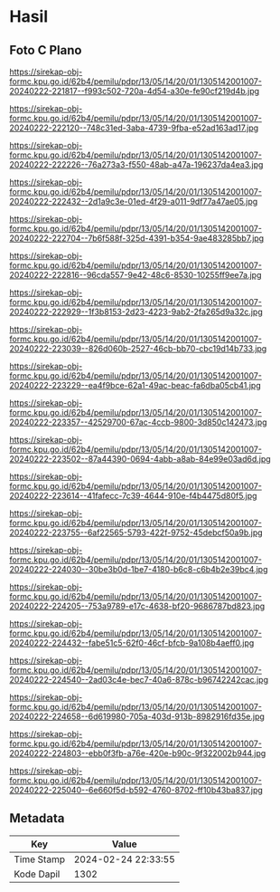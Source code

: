 # Hasil

## Foto C Plano

https://sirekap-obj-formc.kpu.go.id/62b4/pemilu/pdpr/13/05/14/20/01/1305142001007-20240222-221817--f993c502-720a-4d54-a30e-fe90cf219d4b.jpg

https://sirekap-obj-formc.kpu.go.id/62b4/pemilu/pdpr/13/05/14/20/01/1305142001007-20240222-222120--748c31ed-3aba-4739-9fba-e52ad163ad17.jpg

https://sirekap-obj-formc.kpu.go.id/62b4/pemilu/pdpr/13/05/14/20/01/1305142001007-20240222-222226--76a273a3-f550-48ab-a47a-196237da4ea3.jpg

https://sirekap-obj-formc.kpu.go.id/62b4/pemilu/pdpr/13/05/14/20/01/1305142001007-20240222-222432--2d1a9c3e-01ed-4f29-a011-9df77a47ae05.jpg

https://sirekap-obj-formc.kpu.go.id/62b4/pemilu/pdpr/13/05/14/20/01/1305142001007-20240222-222704--7b6f588f-325d-4391-b354-9ae483285bb7.jpg

https://sirekap-obj-formc.kpu.go.id/62b4/pemilu/pdpr/13/05/14/20/01/1305142001007-20240222-222816--96cda557-9e42-48c6-8530-10255ff9ee7a.jpg

https://sirekap-obj-formc.kpu.go.id/62b4/pemilu/pdpr/13/05/14/20/01/1305142001007-20240222-222929--1f3b8153-2d23-4223-9ab2-2fa265d9a32c.jpg

https://sirekap-obj-formc.kpu.go.id/62b4/pemilu/pdpr/13/05/14/20/01/1305142001007-20240222-223039--826d060b-2527-46cb-bb70-cbc19d14b733.jpg

https://sirekap-obj-formc.kpu.go.id/62b4/pemilu/pdpr/13/05/14/20/01/1305142001007-20240222-223229--ea4f9bce-62a1-49ac-beac-fa6dba05cb41.jpg

https://sirekap-obj-formc.kpu.go.id/62b4/pemilu/pdpr/13/05/14/20/01/1305142001007-20240222-223357--42529700-67ac-4ccb-9800-3d850c142473.jpg

https://sirekap-obj-formc.kpu.go.id/62b4/pemilu/pdpr/13/05/14/20/01/1305142001007-20240222-223502--87a44390-0694-4abb-a8ab-84e99e03ad6d.jpg

https://sirekap-obj-formc.kpu.go.id/62b4/pemilu/pdpr/13/05/14/20/01/1305142001007-20240222-223614--41fafecc-7c39-4644-910e-f4b4475d80f5.jpg

https://sirekap-obj-formc.kpu.go.id/62b4/pemilu/pdpr/13/05/14/20/01/1305142001007-20240222-223755--6af22565-5793-422f-9752-45debcf50a9b.jpg

https://sirekap-obj-formc.kpu.go.id/62b4/pemilu/pdpr/13/05/14/20/01/1305142001007-20240222-224030--30be3b0d-1be7-4180-b6c8-c6b4b2e39bc4.jpg

https://sirekap-obj-formc.kpu.go.id/62b4/pemilu/pdpr/13/05/14/20/01/1305142001007-20240222-224205--753a9789-e17c-4638-bf20-9686787bd823.jpg

https://sirekap-obj-formc.kpu.go.id/62b4/pemilu/pdpr/13/05/14/20/01/1305142001007-20240222-224432--fabe51c5-62f0-46cf-bfcb-9a108b4aeff0.jpg

https://sirekap-obj-formc.kpu.go.id/62b4/pemilu/pdpr/13/05/14/20/01/1305142001007-20240222-224540--2ad03c4e-bec7-40a6-878c-b96742242cac.jpg

https://sirekap-obj-formc.kpu.go.id/62b4/pemilu/pdpr/13/05/14/20/01/1305142001007-20240222-224658--6d619980-705a-403d-913b-8982916fd35e.jpg

https://sirekap-obj-formc.kpu.go.id/62b4/pemilu/pdpr/13/05/14/20/01/1305142001007-20240222-224803--ebb0f3fb-a76e-420e-b90c-9f322002b944.jpg

https://sirekap-obj-formc.kpu.go.id/62b4/pemilu/pdpr/13/05/14/20/01/1305142001007-20240222-225040--6e660f5d-b592-4760-8702-ff10b43ba837.jpg


## Metadata

| Key        | Value               |
| ---------- | ------------------- |
| Time Stamp | 2024-02-24 22:33:55 |
| Kode Dapil | 1302                |



